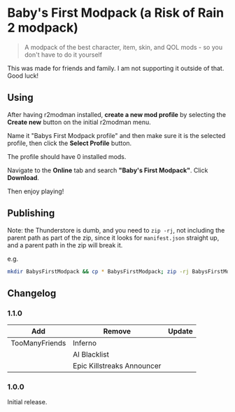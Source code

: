# Baby's First Modpack (a Risk of Rain 2 modpack)

> A modpack of the best character, item, skin, and QOL mods - so you don't have to do it yourself

This was made for friends and family. I am not supporting it outside of that. Good luck!

## Using

After having r2modman installed, **create a new mod profile** by selecting the **Create new** button
on the initial r2modman menu.

Name it "Babys First Modpack profile" and then make sure it is the selected profile, then click the
**Select Profile** button.

The profile should have 0 installed mods.

Navigate to the **Online** tab and search **"Baby's First Modpack"**. Click **Download**.

Then enjoy playing!

## Publishing

Note: the Thunderstore is dumb, and you need to `zip -rj`, not including the parent path as part of
the zip, since it looks for `manifest.json` straight up, and a parent path in the zip will
break it.

e.g.

```bash
mkdir BabysFirstModpack && cp * BabysFirstModpack; zip -rj BabysFirstModpack.zip BabysFirstModpack
```

## Changelog

### 1.1.0

| Add            | Remove                     | Update |
| ---            | ---                        | ---    |
| TooManyFriends | Inferno                    |        |
|                | AI Blacklist               |        |
|                | Epic Killstreaks Announcer |        |

### 1.0.0

Initial release.

